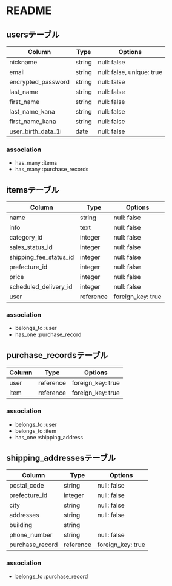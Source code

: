 # README

## usersテーブル

| Column                  | Type     | Options                   |
| ----------------------- | -------- | ------------------------- |
| nickname                | string   | null: false               |
| email                   | string   | null: false, unique: true |
| encrypted_password      | string   | null: false               |
| last_name               | string   | null: false               |
| first_name              | string   | null: false               |
| last_name_kana          | string   | null: false               |
| first_name_kana         | string   | null: false               |
| user_birth_data_1i      | date     | null: false               |

### association

- has_many :items
- has_many :purchase_records

## itemsテーブル

| Column                      | Type      | Options           |
| --------------------------- | --------- | ------------------|
| name                        | string    | null: false       |
| info                        | text      | null: false       |
| category_id                 | integer   | null: false       |
| sales_status_id             | integer   | null: false       |
| shipping_fee_status_id      | integer   | null: false       |
| prefecture_id               | integer   | null: false       |
| price                       | integer   | null: false       |
| scheduled_delivery_id       | integer   | null: false       |
| user                        | reference | foreign_key: true |

### association

- belongs_to :user
- has_one    :purchase_record


## purchase_recordsテーブル

| Column              | Type         | Options           |
| --------------------| -------------|-------------------|
| user                | reference    | foreign_key: true |
| item                | reference    | foreign_key: true |


### association

- belongs_to :user
- belongs_to :item
- has_one    :shipping_address


## shipping_addressesテーブル

| Column              | Type      | Options           |
| ------------------- | --------- | ----------------- |
| postal_code         | string    | null: false       |
| prefecture_id       | integer   | null: false       |
| city                | string    | null: false       |
| addresses           | string    | null: false       |
| building            | string    |                   |
| phone_number        | string    | null: false       |
| purchase_record     | reference | foreign_key: true |

### association

- belongs_to :purchase_record